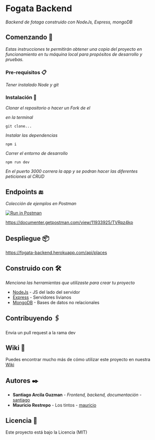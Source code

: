 # Fogata Backend

_Backend de fotaga construido con NodeJs, Express, mongoDB_

## Comenzando 🚀

_Estas instrucciones te permitirán obtener una copia del proyecto en funcionamiento en tu máquina local para propósitos de desarrollo y pruebas._

### Pre-requisitos 📋

_Tener instalado Node y git_

### Instalación 🔧

_Clonar el repositorio o hacer un Fork de el_

_en la terminal_

```
git clone...
```

_Instalar las dependencias_

```
npm i
```

_Correr el entorno de desarrollo_

```
npm run dev
```

_En el puerto 3000 correra la app y se podran hacer las diferentes peticiones al CRUD_

## Endpoints 🔚

_Colección de ejemplos en Postman_

[![Run in Postman](https://run.pstmn.io/button.svg)](https://app.getpostman.com/run-collection/2071645d3bc919ba8c47)

https://documenter.getpostman.com/view/11933925/TVRpz4kp

## Despliegue 📦

https://fogata-backend.herokuapp.com/api/places

## Construido con 🛠️

_Menciona las herramientas que utilizaste para crear tu proyecto_

- [NodeJs](https://nodejs.org/es/) - JS del lado del servidor
- [Express](https://expressjs.com/es/) - Servidores livianos
- [MongoDB](https://www.mongodb.com/es) - Bases de datos no relacionales

## Contribuyendo 🖇️

Envia un pull request a la rama dev

## Wiki 📖

Puedes encontrar mucho más de cómo utilizar este proyecto en nuestra [Wiki](https://www.notion.so/Roles-418bd9c60b2841baa06a94c127c7e7cd)

## Autores ✒️

- **Santiago Arcila Guzman** - _Frontend, backend, documentación_ - [santiago](https://github.com/sanarguz)
- **Mauricio Restrepo** - Los tintos - [mauricio](#mauricio)

## Licencia 📄

Este proyecto está bajo la Licencia (MIT)
